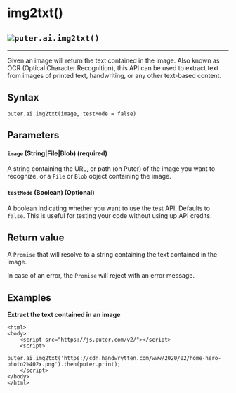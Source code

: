 # img2txt()
![](https://docs.puter.com/./assets/img/function.svg)`puter.ai.img2txt()`
---------------------------------------------------

* * *

Given an image will return the text contained in the image. Also known as OCR (Optical Character Recognition), this API can be used to extract text from images of printed text, handwriting, or any other text-based content.

[](#syntax)Syntax
-----------------

```
puter.ai.img2txt(image, testMode = false)

```


[](#parameters)Parameters
-------------------------

#### [](#-code-image-code-string-file-blob-required-)`image` (String|File|Blob) (required)

A string containing the URL, or path (on Puter) of the image you want to recognize, or a `File` or `Blob` object containing the image.

#### [](#-code-testmode-code-boolean-optional-)`testMode` (Boolean) (Optional)

A boolean indicating whether you want to use the test API. Defaults to `false`. This is useful for testing your code without using up API credits.

[](#return-value)Return value
-----------------------------

A `Promise` that will resolve to a string containing the text contained in the image.

In case of an error, the `Promise` will reject with an error message.

[](#examples)Examples
---------------------

**Extract the text contained in an image**

```
<html>
<body>
    <script src="https://js.puter.com/v2/"></script>
    <script>
        puter.ai.img2txt('https://cdn.handwrytten.com/www/2020/02/home-hero-photo2%402x.png').then(puter.print);
    </script>
</body>
</html>

```
